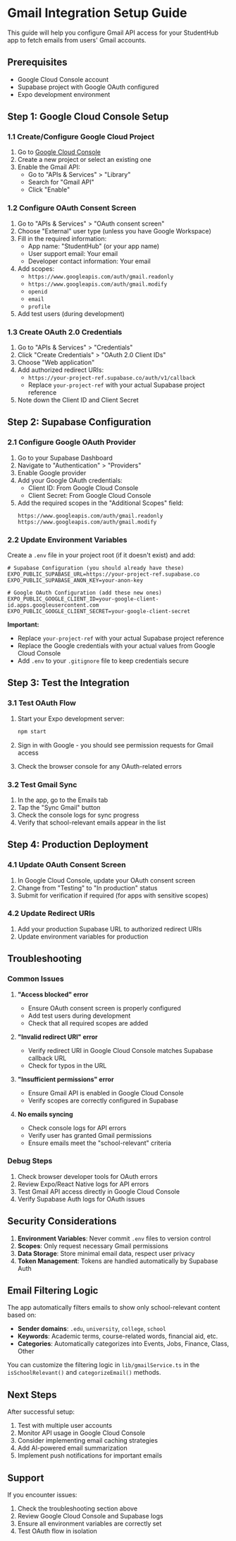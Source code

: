 # Gmail Integration Setup Guide

This guide will help you configure Gmail API access for your StudentHub app to fetch emails from users' Gmail accounts.

## Prerequisites

- Google Cloud Console account
- Supabase project with Google OAuth configured
- Expo development environment

## Step 1: Google Cloud Console Setup

### 1.1 Create/Configure Google Cloud Project

1. Go to [Google Cloud Console](https://console.cloud.google.com/)
2. Create a new project or select an existing one
3. Enable the Gmail API:
   - Go to "APIs & Services" > "Library"
   - Search for "Gmail API"
   - Click "Enable"

### 1.2 Configure OAuth Consent Screen

1. Go to "APIs & Services" > "OAuth consent screen"
2. Choose "External" user type (unless you have Google Workspace)
3. Fill in the required information:
   - App name: "StudentHub" (or your app name)
   - User support email: Your email
   - Developer contact information: Your email
4. Add scopes:
   - `https://www.googleapis.com/auth/gmail.readonly`
   - `https://www.googleapis.com/auth/gmail.modify`
   - `openid`
   - `email`
   - `profile`
5. Add test users (during development)

### 1.3 Create OAuth 2.0 Credentials

1. Go to "APIs & Services" > "Credentials"
2. Click "Create Credentials" > "OAuth 2.0 Client IDs"
3. Choose "Web application"
4. Add authorized redirect URIs:
   - `https://your-project-ref.supabase.co/auth/v1/callback`
   - Replace `your-project-ref` with your actual Supabase project reference
5. Note down the Client ID and Client Secret

## Step 2: Supabase Configuration

### 2.1 Configure Google OAuth Provider

1. Go to your Supabase Dashboard
2. Navigate to "Authentication" > "Providers"
3. Enable Google provider
4. Add your Google OAuth credentials:
   - Client ID: From Google Cloud Console
   - Client Secret: From Google Cloud Console
5. Add the required scopes in the "Additional Scopes" field:
   ```
   https://www.googleapis.com/auth/gmail.readonly https://www.googleapis.com/auth/gmail.modify
   ```

### 2.2 Update Environment Variables

Create a `.env` file in your project root (if it doesn't exist) and add:

```env
# Supabase Configuration (you should already have these)
EXPO_PUBLIC_SUPABASE_URL=https://your-project-ref.supabase.co
EXPO_PUBLIC_SUPABASE_ANON_KEY=your-anon-key

# Google OAuth Configuration (add these new ones)
EXPO_PUBLIC_GOOGLE_CLIENT_ID=your-google-client-id.apps.googleusercontent.com
EXPO_PUBLIC_GOOGLE_CLIENT_SECRET=your-google-client-secret
```

**Important:** 
- Replace `your-project-ref` with your actual Supabase project reference
- Replace the Google credentials with your actual values from Google Cloud Console
- Add `.env` to your `.gitignore` file to keep credentials secure

## Step 3: Test the Integration

### 3.1 Test OAuth Flow

1. Start your Expo development server:
   ```bash
   npm start
   ```

2. Sign in with Google - you should see permission requests for Gmail access

3. Check the browser console for any OAuth-related errors

### 3.2 Test Gmail Sync

1. In the app, go to the Emails tab
2. Tap the "Sync Gmail" button
3. Check the console logs for sync progress
4. Verify that school-relevant emails appear in the list

## Step 4: Production Deployment

### 4.1 Update OAuth Consent Screen

1. In Google Cloud Console, update your OAuth consent screen
2. Change from "Testing" to "In production" status
3. Submit for verification if required (for apps with sensitive scopes)

### 4.2 Update Redirect URIs

1. Add your production Supabase URL to authorized redirect URIs
2. Update environment variables for production

## Troubleshooting

### Common Issues

1. **"Access blocked" error**
   - Ensure OAuth consent screen is properly configured
   - Add test users during development
   - Check that all required scopes are added

2. **"Invalid redirect URI" error**
   - Verify redirect URI in Google Cloud Console matches Supabase callback URL
   - Check for typos in the URL

3. **"Insufficient permissions" error**
   - Ensure Gmail API is enabled in Google Cloud Console
   - Verify scopes are correctly configured in Supabase

4. **No emails syncing**
   - Check console logs for API errors
   - Verify user has granted Gmail permissions
   - Ensure emails meet the "school-relevant" criteria

### Debug Steps

1. Check browser developer tools for OAuth errors
2. Review Expo/React Native logs for API errors
3. Test Gmail API access directly in Google Cloud Console
4. Verify Supabase Auth logs for OAuth issues

## Security Considerations

1. **Environment Variables**: Never commit `.env` files to version control
2. **Scopes**: Only request necessary Gmail permissions
3. **Data Storage**: Store minimal email data, respect user privacy
4. **Token Management**: Tokens are handled automatically by Supabase Auth

## Email Filtering Logic

The app automatically filters emails to show only school-relevant content based on:

- **Sender domains**: `.edu`, `university`, `college`, `school`
- **Keywords**: Academic terms, course-related words, financial aid, etc.
- **Categories**: Automatically categorizes into Events, Jobs, Finance, Class, Other

You can customize the filtering logic in `lib/gmailService.ts` in the `isSchoolRelevant()` and `categorizeEmail()` methods.

## Next Steps

After successful setup:

1. Test with multiple user accounts
2. Monitor API usage in Google Cloud Console
3. Consider implementing email caching strategies
4. Add AI-powered email summarization
5. Implement push notifications for important emails

## Support

If you encounter issues:

1. Check the troubleshooting section above
2. Review Google Cloud Console and Supabase logs
3. Ensure all environment variables are correctly set
4. Test OAuth flow in isolation 